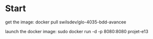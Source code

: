 # Start

get the image: docker pull swilsdev/glo-4035-bdd-avancee

launch the docker image: sudo docker run -d -p 8080:8080 projet-e13
